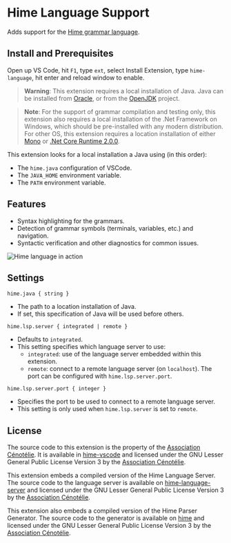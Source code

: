 # Hime Language Support

Adds support for the [Hime grammar language](https://cenotelie.fr/hime).

## Install and Prerequisites

Open up VS Code, hit `F1`, type `ext`, select Install Extension, type `hime-language`, hit enter and reload window to enable. 

> **Warning**: This extension requires a local installation of Java.
> Java can be installed from [Oracle](http://www.oracle.com/technetwork/java/javase/downloads/index.html),
> or from the [OpenJDK](http://openjdk.java.net/install/) project.

> **Note**: For the support of grammar compilation and testing only, this extension also requires a local installation of the .Net Framework on Windows, which should be pre-installed with  any modern distribution.
> For other OS, this extension requires a location installation of either [Mono](http://www.mono-project.com/download/) or [.Net Core Runtime 2.0.0](https://www.microsoft.com/net/download/core).

This extension looks for a local installation a Java using (in this order):

* The `hime.java` configuration of VSCode.
* The `JAVA_HOME` environment variable.
* The `PATH` environment variable.

## Features

* Syntax highlighting for the grammars.
* Detection of grammar symbols (terminals, variables, etc.) and navigation.
* Syntactic verification and other diagnostics for common issues.

![Hime language in action](https://cenotelie.fr/hime/captures/demo1.gif)

## Settings

`hime.java { string }`

* The path to a location installation of Java.
* If set, this specification of Java will be used before others.

`hime.lsp.server { integrated | remote }`

* Defaults to `integrated`.
* This setting specifies which language server to use:
    * `integrated`: use of the language server embedded within this extension.
    * `remote`: connect to a remote language server (on `localhost`). The port can be configured with `hime.lsp.server.port`.

`hime.lsp.server.port { integer }`

* Specifies the port to be used to connect to a remote language server.
* This setting is only used when `hime.lsp.server` is set to `remote`.

## License

The source code to this extension is the property of the [Association Cénotélie](https://cenotelie.fr). It is available in [hime-vscode](https://bitbucket.org/cenotelie/hime-vscode) and licensed under the GNU Lesser General Public License Version 3 by the [Association Cénotélie](https://cenotelie.fr).

This extension embeds a compiled version of the Hime Language Server. The source code to the language server is available on [hime-language-server](https://bitbucket.org/cenotelie/hime-language-server) and licensed under the GNU Lesser General Public License Version 3 by the [Association Cénotélie](https://cenotelie.fr).

This extension also embeds a compiled version of the Hime Parser Generator. The source code to the generator is available on [hime](https://bitbucket.org/cenotelie/hime) and licensed under the GNU Lesser General Public License Version 3 by the [Association Cénotélie](https://cenotelie.fr).